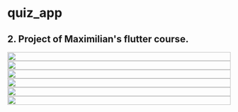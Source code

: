 # quiz_app
## 2. Project of Maximilian's flutter course.

<div style="display: flex; flex-wrap: wrap;">
  <img src="assets/ss/ss_1.jpg" width="100%" />
  <img src="assets/ss/ss_2.jpg" width="100%" />
  <img src="assets/ss/ss_3.jpg" width="100%" />
  <img src="assets/ss/ss_4.jpg" width="100%" />
  <img src="assets/ss/ss_5.jpg" width="100%" />
  <img src="assets/ss/ss_6.jpg" width="100%" />
</div>

